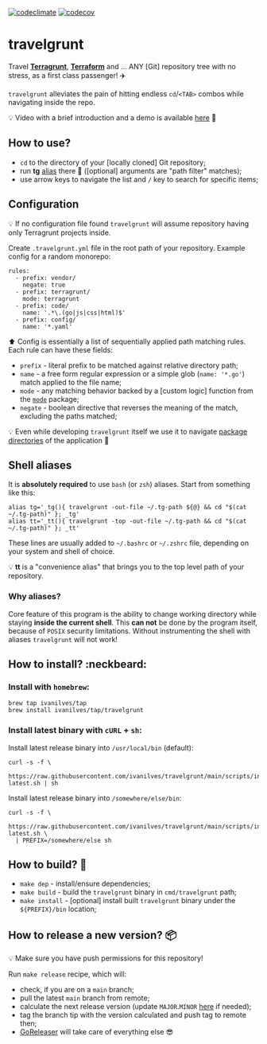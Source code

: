 [![codeclimate](https://api.codeclimate.com/v1/badges/857b9074dbf627e4f594/maintainability)](https://codeclimate.com/github/ivanilves/travelgrunt/maintainability)
[![codecov](https://codecov.io/github/ivanilves/travelgrunt/branch/main/graph/badge.svg?token=SW21884ADR)](https://codecov.io/github/ivanilves/travelgrunt)


# travelgrunt

Travel **[Terragrunt](https://terragrunt.gruntwork.io/)**, **[Terraform](https://www.terraform.io/)** and ... ANY [Git] repository tree with no stress, as a first class passenger! :airplane:

`travelgrunt` alleviates the pain of hitting endless `cd`/`<TAB>` combos while navigating inside the repo.

:bulb: Video with a brief introduction and a demo is available [here](https://www.youtube.com/watch?v=iqKDJZhfjj4) :movie_camera:

## How to use?

* `cd` to the directory of your [locally cloned] Git repository;
* run **tg** [alias](#shell-aliases) there :rocket: ([optional] arguments are "path filter" matches);
* use arrow keys to navigate the list and `/` key to search for specific items;

## Configuration
:bulb: If no configuration file found `travelgrunt` will assume repository having only Terragrunt projects inside.

Create `.travelgrunt.yml` file in the root path of your repository. Example config for a random monorepo:

```
rules:
  - prefix: vendor/
    negate: true
  - prefix: terragrunt/
    mode: terragrunt
  - prefix: code/
    name: '.*\.(go|js|css|html)$'
  - prefix: config/
    name: '*.yaml'
```

:arrow_up: Config is essentially a list of sequentially applied path matching rules. Each rule can have these fields:

* `prefix` - literal prefix to be matched against relative directory path;
* `name` - a free form regular expression or a simple glob (`name: '*.go'`) match applied to the file name;
* `mode` - any matching behavior backed by a [custom logic] function from the [`mode`](https://github.com/ivanilves/travelgrunt/tree/main/pkg/config/mode) package;
* `negate` - boolean directive that reverses the meaning of the match, excluding the paths matched;

:bulb: Even while developing `travelgrunt` itself we use it to navigate [package directories](https://github.com/ivanilves/travelgrunt/blob/main/.travelgrunt.yml) of the application :tophat:

## Shell aliases

It is **absolutely required** to use `bash` (or `zsh`) aliases. Start from something like this:
```
alias tg='_tg(){ travelgrunt -out-file ~/.tg-path ${@} && cd "$(cat ~/.tg-path)" }; _tg'
alias tt='_tt(){ travelgrunt -top -out-file ~/.tg-path && cd "$(cat ~/.tg-path)" }; _tt'
```

These lines are usually added to `~/.bashrc` or `~/.zshrc` file, depending on your system and shell of choice.

:bulb: **tt** is a "convenience alias" that brings you to the top level path of your repository.

### Why aliases?
Core feature of this program is the ability to change working directory while staying **inside the current shell**.
This **can not** be done by the program itself, because of `POSIX` security limitations. Without instrumenting
the shell with aliases `travelgrunt` will not work!

## How to install? :neckbeard:

### Install with `homebrew`:

```
brew tap ivanilves/tap
brew install ivanilves/tap/travelgrunt
```

### Install latest binary with `cURL` + `sh`:
Install latest release binary into `/usr/local/bin` (default):

```
curl -s -f \
  https://raw.githubusercontent.com/ivanilves/travelgrunt/main/scripts/install-latest.sh | sh
```

Install latest release binary into `/somewhere/else/bin`:
```
curl -s -f \
  https://raw.githubusercontent.com/ivanilves/travelgrunt/main/scripts/install-latest.sh \
  | PREFIX=/somewhere/else sh
```

## How to build? :construction:

* `make dep` - install/ensure dependencies;
* `make build` - build the `travelgrunt` binary in `cmd/travelgrunt` path;
* `make install` - [optional] install built `travelgrunt` binary under the `${PREFIX}/bin` location;

## How to release a new version? :package:

:bulb: Make sure you have push permissions for this repository!

Run `make release` recipe, which will:
* check, if you are on a `main` branch;
* pull the latest `main` branch from remote;
* calculate the next release version (update `MAJOR`.`MINOR` [here](https://github.com/ivanilves/travelgrunt/blob/main/Makefile#L2) if needed);
* tag the branch tip with the version calculated and push tag to remote then;
* [GoReleaser](https://github.com/ivanilves/travelgrunt/blob/main/.goreleaser.yml) will take care of everything else :sunglasses:
